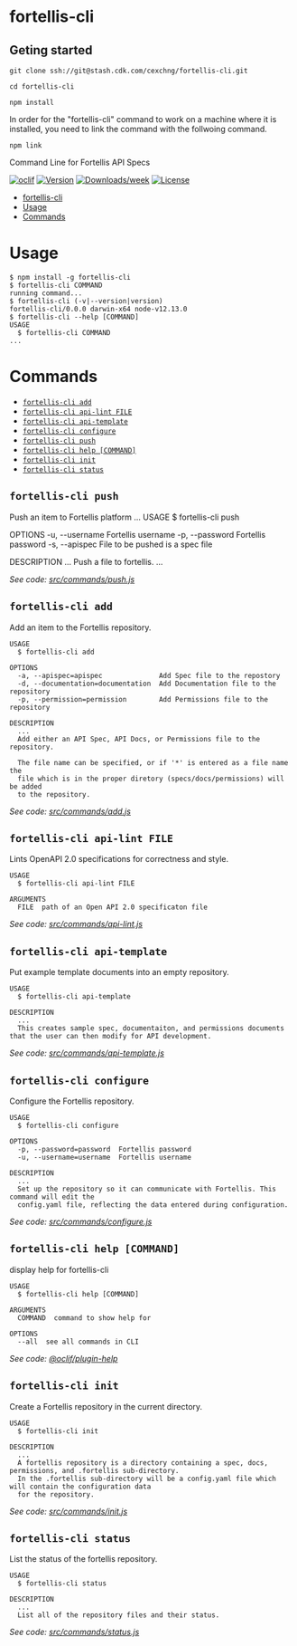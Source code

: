 # fortellis-cli

## Geting started

`git clone ssh://git@stash.cdk.com/cexchng/fortellis-cli.git`

`cd fortellis-cli`

`npm install`

In order for the "fortellis-cli" command to work on a machine where it is installed, you need to link the command with the follwoing command.

`npm link`

Command Line for Fortellis API Specs

[![oclif](https://img.shields.io/badge/cli-oclif-brightgreen.svg)](https://oclif.io)
[![Version](https://img.shields.io/npm/v/fortellis-cli.svg)](https://npmjs.org/package/fortellis-cli)
[![Downloads/week](https://img.shields.io/npm/dw/fortellis-cli.svg)](https://npmjs.org/package/fortellis-cli)
[![License](https://img.shields.io/npm/l/fortellis-cli.svg)](https://github.com/deastland/fortellis-cli/blob/master/package.json)

<!-- toc -->

- [fortellis-cli](#fortellis-cli)
- [Usage](#usage)
- [Commands](#commands)
  <!-- tocstop -->

# Usage

<!-- usage -->

```sh-session
$ npm install -g fortellis-cli
$ fortellis-cli COMMAND
running command...
$ fortellis-cli (-v|--version|version)
fortellis-cli/0.0.0 darwin-x64 node-v12.13.0
$ fortellis-cli --help [COMMAND]
USAGE
  $ fortellis-cli COMMAND
...
```

<!-- usagestop -->

# Commands

<!-- commands -->

- [`fortellis-cli add`](#fortellis-cli-add)
- [`fortellis-cli api-lint FILE`](#fortellis-cli-api-lint-file)
- [`fortellis-cli api-template`](#fortellis-cli-api-template)
- [`fortellis-cli configure`](#fortellis-cli-configure)
- [`fortellis-cli push`](#fortellis-cli-push)
- [`fortellis-cli help [COMMAND]`](#fortellis-cli-help-command)
- [`fortellis-cli init`](#fortellis-cli-init)
- [`fortellis-cli status`](#fortellis-cli-status)

## `fortellis-cli push`

Push an item to Fortellis platform
...
USAGE
\$ fortellis-cli push

OPTIONS
-u, --username Fortellis username
-p, --password Fortellis password
-s, --apispec File to be pushed is a spec file

DESCRIPTION
...
Push a file to fortellis.
...

_See code: [src/commands/push.js](https://github.com/deastland/fortellis-cli/blob/v0.0.0/src/commands/push.js)_

## `fortellis-cli add`

Add an item to the Fortellis repository.

```
USAGE
  $ fortellis-cli add

OPTIONS
  -a, --apispec=apispec              Add Spec file to the repostory
  -d, --documentation=documentation  Add Documentation file to the repository
  -p, --permission=permission        Add Permissions file to the repository

DESCRIPTION
  ...
  Add either an API Spec, API Docs, or Permissions file to the repository.

  The file name can be specified, or if '*' is entered as a file name the
  file which is in the proper diretory (specs/docs/permissions) will be added
  to the repository.
```

_See code: [src/commands/add.js](https://github.com/deastland/fortellis-cli/blob/v0.0.0/src/commands/add.js)_

## `fortellis-cli api-lint FILE`

Lints OpenAPI 2.0 specifications for correctness and style.

```
USAGE
  $ fortellis-cli api-lint FILE

ARGUMENTS
  FILE  path of an Open API 2.0 specificaton file
```

_See code: [src/commands/api-lint.js](https://github.com/deastland/fortellis-cli/blob/v0.0.0/src/commands/api-lint.js)_

## `fortellis-cli api-template`

Put example template documents into an empty repository.

```
USAGE
  $ fortellis-cli api-template

DESCRIPTION
  ...
  This creates sample spec, documentaiton, and permissions documents that the user can then modify for API development.
```

_See code: [src/commands/api-template.js](https://github.com/deastland/fortellis-cli/blob/v0.0.0/src/commands/api-template.js)_

## `fortellis-cli configure`

Configure the Fortellis repository.

```
USAGE
  $ fortellis-cli configure

OPTIONS
  -p, --password=password  Fortellis password
  -u, --username=username  Fortellis username

DESCRIPTION
  ...
  Set up the repository so it can communicate with Fortellis. This command will edit the
  config.yaml file, reflecting the data entered during configuration.
```

_See code: [src/commands/configure.js](https://github.com/deastland/fortellis-cli/blob/v0.0.0/src/commands/configure.js)_

## `fortellis-cli help [COMMAND]`

display help for fortellis-cli

```
USAGE
  $ fortellis-cli help [COMMAND]

ARGUMENTS
  COMMAND  command to show help for

OPTIONS
  --all  see all commands in CLI
```

_See code: [@oclif/plugin-help](https://github.com/oclif/plugin-help/blob/v2.2.3/src/commands/help.ts)_

## `fortellis-cli init`

Create a Fortellis repository in the current directory.

```
USAGE
  $ fortellis-cli init

DESCRIPTION
  ...
  A fortellis repository is a directory containing a spec, docs, permissions, and .fortellis sub-directory.
  In the .fortellis sub-directory will be a config.yaml file which will contain the configuration data
  for the repository.
```

_See code: [src/commands/init.js](https://github.com/deastland/fortellis-cli/blob/v0.0.0/src/commands/init.js)_

## `fortellis-cli status`

List the status of the fortellis repository.

```
USAGE
  $ fortellis-cli status

DESCRIPTION
  ...
  List all of the repository files and their status.
```

_See code: [src/commands/status.js](https://github.com/deastland/fortellis-cli/blob/v0.0.0/src/commands/status.js)_

<!-- commandsstop -->
